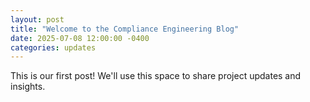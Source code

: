 ```yaml
---
layout: post
title: "Welcome to the Compliance Engineering Blog"
date: 2025-07-08 12:00:00 -0400
categories: updates
---
```


This is our first post! We'll use this space to share project updates and insights.
